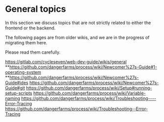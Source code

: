 # General topics

In this section we discuss topics that are not strictly related to either the frontend or the backend.

The following pages are from older wikis, and we are in the progress of migrating them here.

Please read them carefully.

https://gitlab.com/cycleseven/web-dev-guide/wikis/general
**https://github.com/dangerfarms/process/wiki/Newcomer%27s-Guide#1-operating-system
**https://github.com/dangerfarms/process/wiki/Newcomer%27s-Guide#ides
https://github.com/dangerfarms/process/wiki/Newcomer%27s-Guide#git
https://github.com/dangerfarms/process/wiki/Setup#running-setup-scripts
https://github.com/dangerfarms/process/wiki/Variable-naming
https://github.com/dangerfarms/process/wiki/Troubleshooting----Error-Tracing
https://github.com/dangerfarms/process/wiki/Troubleshooting--Error-Tracing
